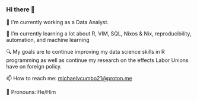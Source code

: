 ### Hi there 👋

<!--
**VtheRtech/VtheRTech** is a ✨ _special_ ✨ repository because its `README.md` (this file) appears on your GitHub profile.

Here are some ideas to get you started:

- 🔭 I’m currently working on ...
- 🌱 I’m currently learning ...
- 👯 I’m looking to collaborate on ...
- 🤔 I’m looking for help with ...
- 💬 Ask me about ...
- 📫 How to reach me: ...
- 😄 Pronouns: ...
- ⚡ Fun fact: ...
-->


🔭 I'm currently working as a Data Analyst.


🌱 I’m currently learning a lot about R, VIM, SQL, Nixos & Nix, reproducibility, automation, and machine learning



🔍 My goals are to continue improving my data science skills in R programming as well as continue my research on the effects Labor Unions have on foreign policy.

📫 How to reach me: michaelvcumbo21@proton.me


🌈 Pronouns: He/Him

